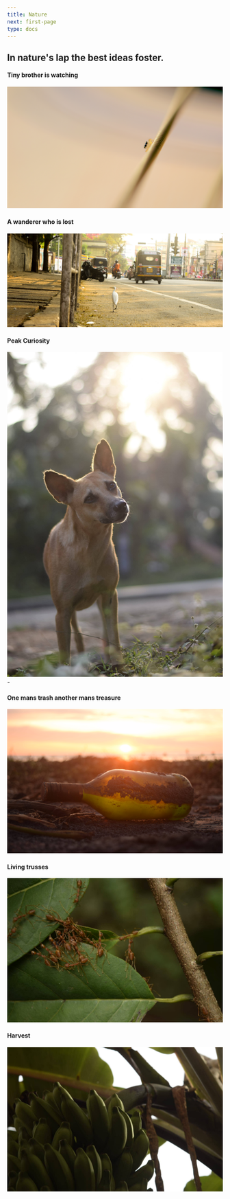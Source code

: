 ```yaml
---
title: Nature
next: first-page
type: docs
---
```




## In nature's lap the best ideas foster.


#### Tiny brother is watching

![](6.jpg)
#### A wanderer who is lost

![](1.jpg)

#### Peak Curiosity

![](2.jpg)-

#### One mans trash another mans treasure

![](3.jpg)

#### Living trusses

![](4.jpg)

#### Harvest

![](5.jpg)
